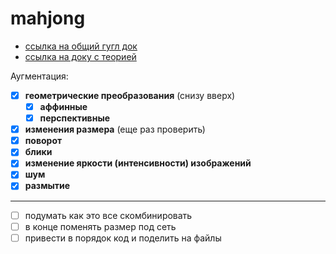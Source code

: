 # mahjong

- [ссылка на общий гугл док](https://docs.google.com/document/d/1V7lkHkfduTb-uHQGFfhgvOpx4yODk5_u5v73A3MzqA4/edit#)
- [ссылка на доку с теорией](https://docs.google.com/document/d/1aHAfvnS6Ofz6cwM6P9cQ_V7qlH1OirsMqvfHZ1ihgLY/edit)

Аугментация:
 - [X] **геометрические преобразования** (снизу вверх)
    - [X] **аффинные**
    - [X] **перспективные**
 - [X] **изменения размера** (еще раз проверить)
 - [X] **поворот**
 - [X] **блики**
 - [X] **изменение яркости (интенсивности) изображений**
 - [X] **шум**
 - [X] **размытие**

--------------------------------

 - [ ] подумать как это все скомбинировать
 - [ ] в конце поменять размер под сеть
 - [ ] привести в порядок код и поделить на файлы 

